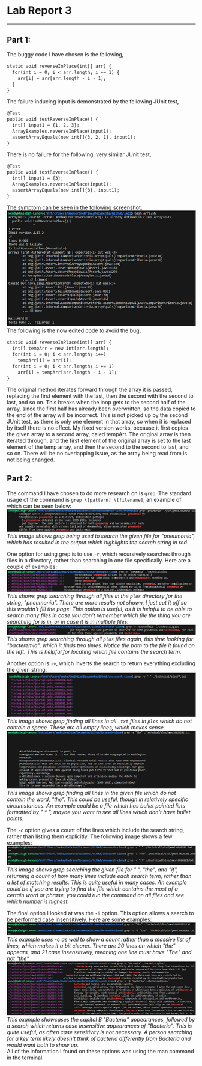 # Lab Report 3
---
## Part 1:
The buggy code I have chosen is the following,
```
static void reverseInPlace(int[] arr) {
  for(int i = 0; i < arr.length; i += 1) {
    arr[i] = arr[arr.length - i - 1];
  }
}
```
The failure inducing input is demonstrated by the following JUnit test,
```
@Test 
public void testReverseInPlace() {
  int[] input1 = {1, 2, 3};
  ArrayExamples.reverseInPlace(input1);
  assertArrayEquals(new int[]{3, 2, 1}, input1);
}
```
There is no failure for the following, very similar JUnit test,
```
@Test 
public void testReverseInPlace() {
  int[] input1 = {3};
  ArrayExamples.reverseInPlace(input1);
  assertArrayEquals(new int[]{3}, input1);
}
```
The symptom can be seen in the following screenshot,
![symptoms](./lab-2-imgs/symptom.png)
The following is the now edited code to avoid the bug,
```
static void reverseInPlace(int[] arr) {
  int[] tempArr = new int[arr.length];
  for(int i = 0; i < arr.length; i++)
    tempArr[i] = arr[i];
  for(int i = 0; i < arr.length; i += 1) 
    arr[i] = tempArr[arr.length - i - 1];
}
```
The original method iterates forward through the array it is passed, replacing the first element with the last, then the second with the second to last, and so on.  This breaks when the loop gets to the second half of the array, since the first half has already been overwritten, so the data copied to the end of the array will be incorrect.  This is not picked up by the second JUnit test, as there is only one element in that array, so when it is replaced by itself there is no effect.  My fixed version works, because it first copies the given array to a second array, caled tempArr.  The original array is then iterated through, and the first element of the original array is set to the last element of the temp array, and then the second to the second to last, and so on.  There will be no overlapping issue, as the array being read from is not being changed.  
## Part 2:
The command I have chosen to do more research on is ```grep```.  The standard usage of the command is ```grep \[pattern] \[filename]```, an example of which can be seen below:
![regular grep](./lab-2-imgs/grep-normal.png)
_This image shows grep being used to search the given file for "pneumonia", which has resulted in the output which highlights the search string in red._

One option for using grep is to use ```-r```, which recursively searches through files in a directory, rather than searching in one file specifically.  Here are a couple of examples:
![grep -r 1](./lab-2-imgs/grep-r1.png)
_This shows grep searching through all files in the ```plos``` directory for the string, "pneumonia".  There are more results not shown, I just cut it off so this wouldn't fill the page.  This option is useful, as it is helpful to be able to search many files in case you don't remember which file the thing you are searching for is in, or in case it is in multiple files._
![grep -r 2](./lab-2-imgs/grep-r2.png)
_This shows grep searching through all ```plos``` files again, this time looking for "bacteremia", which it finds two times.  Notice the path to the file it found on the left.  This is helpful for locating which file contains the search term._

Another option is ```-v```, which inverts the search to return everything excluding the given string.
![grep -v 1](./lab-2-imgs/grep-v1.png)
_This image shows grep finding all lines in all ```.txt``` files in ```plos``` which do not contain a space.  These are all empty lines, which makes sense._
![grep -v 2](./lab-2-imgs/grep-v2.png)
_This image shows grep finding all lines in the given file which do not contain the word, "the".  This could be useful, though in relatively specific circumstances.  An example could be a file which has bullet pointed lists formatted by " * ", maybe you want to see all lines which don't have bullet points._

The ```-c``` option gives a count of the lines which include the search string, rather than listing them explicitly.  The following image shows a few examples:
![grep -c](./lab-2-imgs/grep-c.png)
_This image shows grep searching the given file for " ", "the", and "if", returning a count of how many lines include each search term, rather than a list of matching results.  This is quite useful in many cases.  An example could be if you are trying to find the file which contains the most of a certain word or phrase, you could run the command on all files and see which number is highest._

The final option I looked at was the ```-i``` option.  This option allows a search to be performed case insensitively.  Here are some examples:
![grep -i 1](./lab-2-imgs/grep-i1.png)
_This example uses -c as well to show a count rather than a massive list of lines, which makes it a bit clearer.  There are 20 lines on which "the" appears, and 21 case insensitively, meaning one line must have "The" and not "the"._
![grep -i 2](./lab-2-imgs/grep-i2.png)
_This example showcases the capital B "Bacteria" appearances, followed by a search which returns case insensitive appearances of "Bacteria".  This is quite useful, as often case sensitivity is not necessary.  A person searching for a key term likely doesn't think of bacteria differently from Bacteria and would want both to show up._  
All of the information I found on these options was using the man command in the terminal.  
